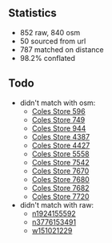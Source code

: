 ## Statistics

- 852 raw, 840 osm
- 50 sourced from url
- 787 matched on distance
- 98.2% conflated

## Todo

- didn't match with osm:
  - [Coles Store 596](https://www.coles.com.au/find-stores/coles/-/-596)
  - [Coles Store 749](https://www.coles.com.au/find-stores/coles/-/-749)
  - [Coles Store 944](https://www.coles.com.au/find-stores/coles/-/-944)
  - [Coles Store 4387](https://www.coles.com.au/find-stores/coles/-/-4387)
  - [Coles Store 4427](https://www.coles.com.au/find-stores/coles/-/-4427)
  - [Coles Store 5558](https://www.coles.com.au/find-stores/coles/-/-5558)
  - [Coles Store 7542](https://www.coles.com.au/find-stores/coles/-/-7542)
  - [Coles Store 7670](https://www.coles.com.au/find-stores/coles/-/-7670)
  - [Coles Store 7680](https://www.coles.com.au/find-stores/coles/-/-7680)
  - [Coles Store 7682](https://www.coles.com.au/find-stores/coles/-/-7682)
  - [Coles Store 7720](https://www.coles.com.au/find-stores/coles/-/-7720)
- didn't match with raw:
  - [n1924155592](https://www.openstreetmap.org/node/1924155592)
  - [n3776153491](https://www.openstreetmap.org/node/3776153491)
  - [w151021229](https://www.openstreetmap.org/way/151021229)

